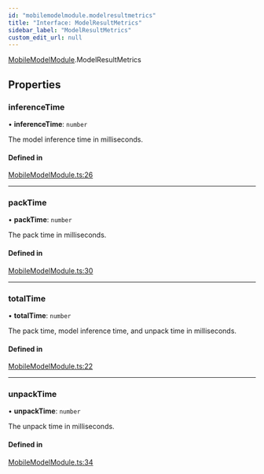 ```yaml
---
id: "mobilemodelmodule.modelresultmetrics"
title: "Interface: ModelResultMetrics"
sidebar_label: "ModelResultMetrics"
custom_edit_url: null
---
```


[MobileModelModule](../modules/mobilemodelmodule.md).ModelResultMetrics

## Properties

### inferenceTime

• **inferenceTime**: `number`

The model inference time in milliseconds.

#### Defined in

[MobileModelModule.ts:26](https://github.com/pytorch/live/blob/0173951/react-native-pytorch-core/src/MobileModelModule.ts#L26)

___

### packTime

• **packTime**: `number`

The pack time in milliseconds.

#### Defined in

[MobileModelModule.ts:30](https://github.com/pytorch/live/blob/0173951/react-native-pytorch-core/src/MobileModelModule.ts#L30)

___

### totalTime

• **totalTime**: `number`

The pack time, model inference time, and unpack time in milliseconds.

#### Defined in

[MobileModelModule.ts:22](https://github.com/pytorch/live/blob/0173951/react-native-pytorch-core/src/MobileModelModule.ts#L22)

___

### unpackTime

• **unpackTime**: `number`

The unpack time in milliseconds.

#### Defined in

[MobileModelModule.ts:34](https://github.com/pytorch/live/blob/0173951/react-native-pytorch-core/src/MobileModelModule.ts#L34)
